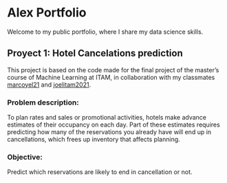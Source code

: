 # Alex Portfolio
Welcome to my public portfolio, where I share my data science skills.

## Proyect 1: Hotel Cancelations prediction 
This project is based on the code made for the final project of the master’s course of Machine Learning at ITAM, in collaboration with my classmates [marcoyel21]( https://github.com/marcoyel21)  and [joelitam2021]( https://github.com/joelitam2021). 

### Problem description:
To plan rates and sales or promotional activities, hotels make advance estimates of their occupancy on each day. Part of these estimates requires predicting how many of the reservations you already have will end up in cancellations, which frees up inventory that affects planning.
### Objective: 
Predict which reservations are likely to end in cancellation or not.
